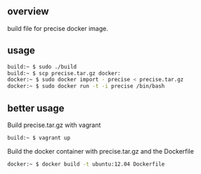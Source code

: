 ## overview
build file for precise docker image.

## usage
```bash
build:~ $ sudo ./build
build:~ $ scp precise.tar.gz docker:
docker:~ $ sudo docker import - precise < precise.tar.gz
docker:~ $ sudo docker run -t -i precise /bin/bash
```

## better usage
Build precise.tar.gz with vagrant
```bash
build:~ $ vagrant up
```
Build the docker container with precise.tar.gz and the Dockerfile
```bash
docker:~ $ docker build -t ubuntu:12.04 Dockerfile
```
